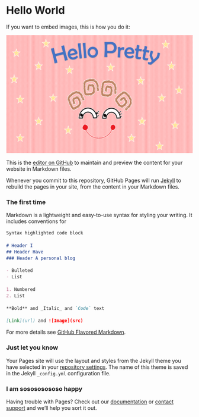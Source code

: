 # Hello World

If you want to embed images, this is how you do it:

![Image of HelloPretty](https://github.com/AmmoF/-AmmoF.github.io/blob/master/img/HelloPretty.PNG)

This is the [editor on GitHub](https://github.com/AmmoF/-AmmoF.github.io/edit/master/index.md) to maintain and preview the content for your website in Markdown files.

Whenever you commit to this repository, GitHub Pages will run [Jekyll](https://jekyllrb.com/) to rebuild the pages in your site, from the content in your Markdown files.

### The first time

Markdown is a lightweight and easy-to-use syntax for styling your writing. It includes conventions for

```markdown
Syntax highlighted code block

# Header I
## Header Have
### Header A personal blog

- Bulleted
- List

1. Numbered
2. List

**Bold** and _Italic_ and `Code` text

[Link](url) and ![Image](src)
```

For more details see [GitHub Flavored Markdown](https://guides.github.com/features/mastering-markdown/).

### Just let you know

Your Pages site will use the layout and styles from the Jekyll theme you have selected in your [repository settings](https://github.com/AmmoF/-AmmoF.github.io/settings). The name of this theme is saved in the Jekyll `_config.yml` configuration file.

### I am sosososososo happy

Having trouble with Pages? Check out our [documentation](https://help.github.com/categories/github-pages-basics/) or [contact support](https://github.com/contact) and we’ll help you sort it out.
